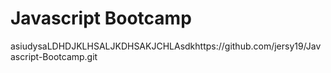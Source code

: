 # Javascript Bootcamp
asiudysaLDHDJKLHSALJKDHSAKJCHLAsdkhttps://github.com/jersy19/Javascript-Bootcamp.git